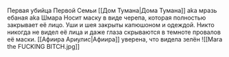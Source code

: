 

Первая убийца Первой Семьи [[Дом Тумана|Дома Тумана]] aka мразь ебаная aka Шмара
Носит маску в виде черепа, которая полностью закрывает её лицо. Уши и шея закрыты капюшоном и одеждой.
Никто никогда не видел её лица и даже глаза скрываются в темноте провалов её маски.
[[Афиира Ариулис|Афиира]] уверена, что видела зелён
![[Mara the FUCKING BITCH.jpg]] 